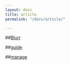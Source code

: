 ```yaml
---
layout: docs
title: article
permalink: "/docs/article/"

---
```



##[Blurr][] 

##[guide][]

##[manage][]

[Blurr]: /docs/blurr/write_doc/
[guide]: /docs/guide/guide/
[manage]: /docs/manage/write_doc/
